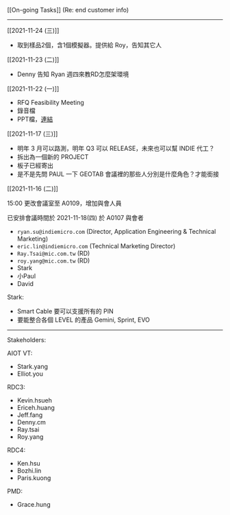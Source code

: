 [[On-going Tasks]]
(Re: end customer info)

---

[[2021-11-24 (三)]]
- 取到樣品2個，含1個模擬器。提供給 Roy，告知其它人

[[2021-11-23 (二)]]
- Denny 告知 Ryan 週四來教RD怎麼架環境

[[2021-11-22 (一)]]
- RFQ Feasibility Meeting
- 錄音檔
- PPT檔，[連結](https://docs.google.com/presentation/d/1kTxEE9ZZdIr1WkKOGnNbc5hw0OElkF_w/edit?usp=sharing&ouid=112782493369308983971&rtpof=true&sd=true)

[[2021-11-17 (三)]]
- 明年 3 月可以路測，明年 Q3 可以 RELEASE，未來也可以幫 INDIE 代工？
- 拆出為一個新的 PROJECT
- 板子已經寄出
- 是不是先問 PAUL 一下 GEOTAB 會議裡的那些人分別是什麼角色？才能銜接

[[2021-11-16 (二)]]

15:00 更改會議室至 A0109，增加與會人員

已安排會議時間於 2021-11-18(四) 於 A0107 與會者
- `ryan.su@indiemicro.com` (Director, Application Engineering & Technical Marketing)
- `eric.lin@indiemicro.com` (Technical Marketing Director)
- `Ray.Tsai@mic.com.tw` (RD)
- `roy.yang@mic.com.tw` (RD)
- Stark
- 小Paul
- David

Stark: 
- Smart Cable 要可以支援所有的 PIN
- 要能整合各個 LEVEL 的產品 Gemini, Sprint, EVO

---

Stakeholders:

AIOT VT:
- Stark.yang
- Elliot.you

RDC3:
- Kevin.hsueh
- Ericeh.huang
- Jeff.fang
- Denny.cm
- Ray.tsai
- Roy.yang

RDC4:
- Ken.hsu
- Bozhi.lin
- Paris.kuong

PMD:
- Grace.hung